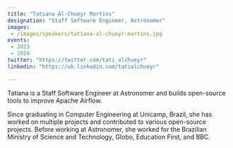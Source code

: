 ```yaml
---
title: "Tatiana Al-Chueyr Martins"
designation: "Staff Software Engineer, Astronomer"
images: 
 - /images/speakers/tatiana-al-chueyr-martins.jpg
events:
 - 2023
 - 2024
twitter: "https://twitter.com/tati_alchueyr"
linkedin: "https://uk.linkedin.com/tatialchueyr"

---
```


Tatiana is a Staff Software Engineer at Astronomer and builds open-source tools to improve Apache Airflow. 

Since graduating in Computer Engineering at Unicamp, Brazil, she has worked on multiple projects and contributed to various open-source projects. Before working at Astronomer, she worked for the Brazilian Ministry of Science and Technology, Globo, Education First, and BBC.